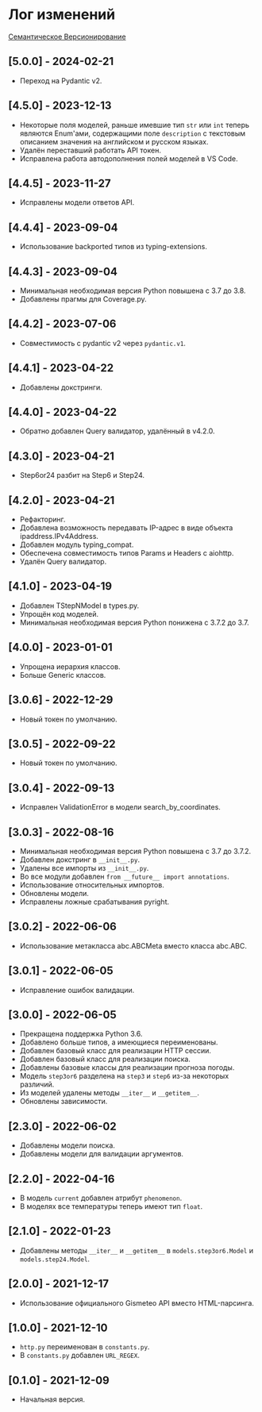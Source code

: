 # Лог изменений

[Семантическое Версионирование](https://semver.org/lang/ru/)

## [5.0.0] - 2024-02-21

- Переход на Pydantic v2.

## [4.5.0] - 2023-12-13

- Некоторые поля моделей, раньше имевшие тип `str` или `int` теперь являются Enum'ами, содержащими поле `description` с текстовым описанием значения на английском и русском языках.
- Удалён переставший работать API токен.
- Исправлена работа автодополнения полей моделей в VS Code.

## [4.4.5] - 2023-11-27

- Исправлены модели ответов API.

## [4.4.4] - 2023-09-04

- Использование backported типов из typing-extensions.

## [4.4.3] - 2023-09-04

- Минимальная необходимая версия Python повышена с 3.7 до 3.8.
- Добавлены прагмы для Coverage.py.

## [4.4.2] - 2023-07-06

- Совместимость с pydantic v2 через `pydantic.v1`.

## [4.4.1] - 2023-04-22

- Добавлены докстринги.

## [4.4.0] - 2023-04-22

- Обратно добавлен Query валидатор, удалённый в v4.2.0.

## [4.3.0] - 2023-04-21

- Step6or24 разбит на Step6 и Step24.

## [4.2.0] - 2023-04-21

- Рефакторинг.
- Добавлена возможность передавать IP-адрес в виде объекта ipaddress.IPv4Address.
- Добавлен модуль typing_compat.
- Обеспечена совместимость типов Params и Headers с aiohttp.
- Удалён Query валидатор.

## [4.1.0] - 2023-04-19

- Добавлен TStepNModel в types.py.
- Упрощён код моделей.
- Минимальная необходимая версия Python понижена с 3.7.2 до 3.7.

## [4.0.0] - 2023-01-01

- Упрощена иерархия классов.
- Больше Generic классов.

## [3.0.6] - 2022-12-29

- Новый токен по умолчанию.

## [3.0.5] - 2022-09-22

- Новый токен по умолчанию.

## [3.0.4] - 2022-09-13

- Исправлен ValidationError в модели search_by_coordinates.

## [3.0.3] - 2022-08-16

- Минимальная необходимая версия Python повышена с 3.7 до 3.7.2.
- Добавлен докстринг в `__init__.py`.
- Удалены все импорты из `__init__.py`.
- Во все модули добавлен `from __future__ import annotations`.
- Использование относительных импортов.
- Обновлены модели.
- Исправлены ложные срабатывания pyright.

## [3.0.2] - 2022-06-06

- Использование метакласса abc.ABCMeta вместо класса abc.ABC.

## [3.0.1] - 2022-06-05

- Исправление ошибок валидации.

## [3.0.0] - 2022-06-05

- Прекращена поддержка Python 3.6.
- Добавлено больше типов, а имеющиеся переименованы.
- Добавлен базовый класс для реализации HTTP сессии.
- Добавлен базовый класс для реализации поиска.
- Добавлены базовые классы для реализации прогноза погоды.
- Модель `step3or6` разделена на `step3` и `step6` из-за некоторых различий.
- Из моделей удалены методы `__iter__` и `__getitem__`.
- Обновлены зависимости.

## [2.3.0] - 2022-06-02

- Добавлены модели поиска.
- Добавлены модели для валидации аргументов.

## [2.2.0] - 2022-04-16

- В модель `current` добавлен атрибут `phenomenon`.
- В моделях все температуры теперь имеют тип `float`.

## [2.1.0] - 2022-01-23

- Добавлены методы `__iter__` и `__getitem__` в `models.step3or6.Model` и `models.step24.Model`.

## [2.0.0] - 2021-12-17

- Использование официального Gismeteo API вместо HTML-парсинга.

## [1.0.0] - 2021-12-10

- `http.py` переименован в `constants.py`.
- В `constants.py` добавлен `URL_REGEX`.

## [0.1.0] - 2021-12-09

- Начальная версия.
